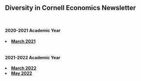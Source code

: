 <html lang="en">
  <head>
    <meta charset="utf-8">
    <meta name="description" content="Newsletter">
  
  </head>

<body>

<div class="page-header">
<h2>Diversity in Cornell Economics Newsletter</h2>
</div>

<br/>
<div class="page-header">
<h4>2020-2021 Academic Year</h4>
</div>

<li><a href="https://us1.campaign-archive.com/?u=6b7bd6dc271f045c14ca64d37&id=1a86538157"><strong>March 2021</strong></a></li>
<br/>
<div class="page-header">
<h4>2021-2022 Academic Year</h4>
</div>
<li><a href="{{ BASE_PATH }}/assets/March 2022 DICE Newsletter.pdf"><strong>March 2022</strong></a></li>
<li><a href="assets/DICE May 2022 Newsletter.pdf"><strong>May 2022</strong></a></li>
  
  
<br/>


</body>

<br/>
<br/>
<br/>



<br/>
<br/>
<br/>


<span id="lastModified"></span>


    
</html>
